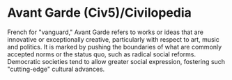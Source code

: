 # Avant Garde (Civ5)/Civilopedia

French for "vanguard," Avant Garde refers to works or ideas that are innovative or exceptionally creative, particularly with respect to art, music and politics. It is marked by pushing the boundaries of what are commonly accepted norms or the status quo, such as radical social reforms. Democratic societies tend to allow greater social expression, fostering such "cutting-edge" cultural advances.